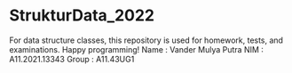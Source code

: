 # StrukturData_2022
For data structure classes, this repository is used for homework, tests, and examinations. Happy programming!
Name  : Vander Mulya Putra
NIM   : A11.2021.13343
Group : A11.43UG1
